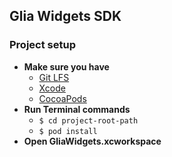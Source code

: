## Glia Widgets SDK

### Project setup
* **Make sure you have** 
	* [Git LFS](https://git-lfs.github.com/)
	* [Xcode](https://developer.apple.com/xcode/)  
	* [CocoaPods](https://cocoapods.org/)
* **Run Terminal commands**
	* `$ cd project-root-path`
	* `$ pod install`
* **Open GliaWidgets.xcworkspace**